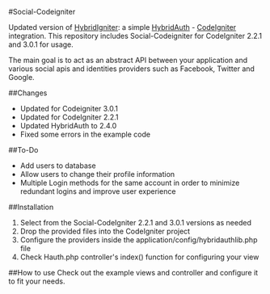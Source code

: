#Social-Codeigniter

Updated version of [HybridIgniter](https://github.com/andacata/HybridIgniter/):
a simple [HybridAuth](http://hybridauth.sourceforge.net/) - [CodeIgniter](http://ellislab.com/codeigniter) integration. This repository includes Social-Codeigniter for CodeIgniter 2.2.1 and 3.0.1 for usage.

The main goal is to act as an abstract API between your application and various social apis and identities providers such as Facebook, Twitter and Google.

##Changes 
- Updated for Codeigniter 3.0.1
- Updated for CodeIgniter 2.2.1
- Updated HybridAuth to 2.4.0
- Fixed some errors in the example code

##To-Do
- Add users to database
- Allow users to change their profile information
- Multiple Login methods for the same account in order to minimize redundant logins and improve user experience


##Installation
1. Select from the Social-CodeIgniter 2.2.1 and 3.0.1 versions as needed
2. Drop the provided files into the CodeIgniter project
3. Configure the providers inside the application/config/hybridauthlib.php file
4. Check Hauth.php controller's index() function for configuring your view

##How to use
Check out the example views and controller and configure it to fit your needs.

